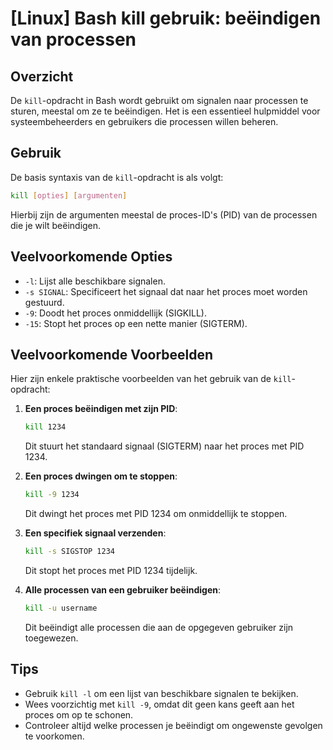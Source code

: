 # [Linux] Bash kill gebruik: beëindigen van processen

## Overzicht
De `kill`-opdracht in Bash wordt gebruikt om signalen naar processen te sturen, meestal om ze te beëindigen. Het is een essentieel hulpmiddel voor systeembeheerders en gebruikers die processen willen beheren.

## Gebruik
De basis syntaxis van de `kill`-opdracht is als volgt:

```bash
kill [opties] [argumenten]
```

Hierbij zijn de argumenten meestal de proces-ID's (PID) van de processen die je wilt beëindigen.

## Veelvoorkomende Opties
- `-l`: Lijst alle beschikbare signalen.
- `-s SIGNAL`: Specificeert het signaal dat naar het proces moet worden gestuurd.
- `-9`: Doodt het proces onmiddellijk (SIGKILL).
- `-15`: Stopt het proces op een nette manier (SIGTERM).

## Veelvoorkomende Voorbeelden
Hier zijn enkele praktische voorbeelden van het gebruik van de `kill`-opdracht:

1. **Een proces beëindigen met zijn PID**:
   ```bash
   kill 1234
   ```
   Dit stuurt het standaard signaal (SIGTERM) naar het proces met PID 1234.

2. **Een proces dwingen om te stoppen**:
   ```bash
   kill -9 1234
   ```
   Dit dwingt het proces met PID 1234 om onmiddellijk te stoppen.

3. **Een specifiek signaal verzenden**:
   ```bash
   kill -s SIGSTOP 1234
   ```
   Dit stopt het proces met PID 1234 tijdelijk.

4. **Alle processen van een gebruiker beëindigen**:
   ```bash
   kill -u username
   ```
   Dit beëindigt alle processen die aan de opgegeven gebruiker zijn toegewezen.

## Tips
- Gebruik `kill -l` om een lijst van beschikbare signalen te bekijken.
- Wees voorzichtig met `kill -9`, omdat dit geen kans geeft aan het proces om op te schonen.
- Controleer altijd welke processen je beëindigt om ongewenste gevolgen te voorkomen.